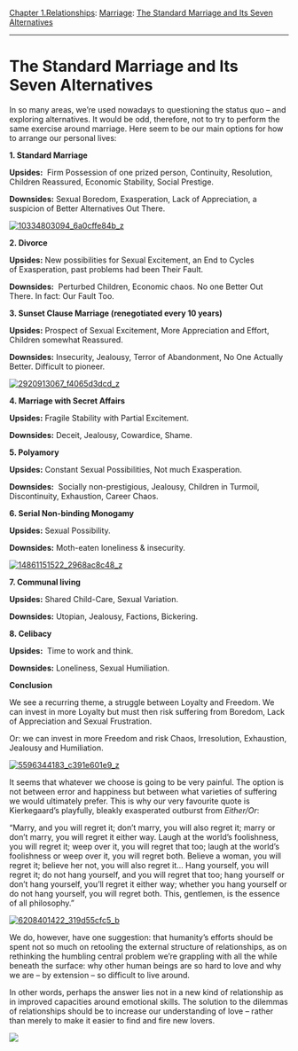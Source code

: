 [Chapter 1.Relationships](https://www.theschooloflife.com/thebookoflife/category/relationships/): [Marriage](https://www.theschooloflife.com/thebookoflife/category/relationships/marriage/): [The Standard Marriage and Its Seven Alternatives](https://www.theschooloflife.com/thebookoflife/the-standard-marriage-and-its-7-alternatives/)

* * *

# The Standard Marriage and Its Seven Alternatives

In so many areas, we’re used nowadays to questioning the status quo – and exploring alternatives. It would be odd, therefore, not to try to perform the same exercise around marriage. Here seem to be our main options for how to arrange our personal lives:

**1. Standard Marriage**

**Upsides:** &nbsp;Firm Possession of one prized person, Continuity, Resolution, Children Reassured, Economic Stability, Social Prestige.

**Downsides:** Sexual Boredom, Exasperation, Lack of Appreciation, a suspicion of Better Alternatives Out There.

[![10334803094_6a0cffe84b_z](https://www.theschooloflife.com/thebookoflife/wp-content/uploads/2016/09/10334803094_6a0cffe84b_z.jpg)](http://www.thebookoflife.org/wp-content/uploads/2016/09/10334803094_6a0cffe84b_z.jpg)

**2. Divorce**

**Upsides:** New possibilities for Sexual Excitement, an End to Cycles of&nbsp;Exasperation, past problems had been Their Fault.

**Downsides:** &nbsp;Perturbed Children, Economic chaos. No one Better Out There. In fact: Our Fault Too.

**3. Sunset Clause Marriage (renegotiated every 10 years)**

**Upsides:** Prospect of Sexual Excitement, More Appreciation and Effort, Children somewhat&nbsp;Reassured.

**Downsides:** Insecurity, Jealousy, Terror of Abandonment, No One Actually Better. Difficult to pioneer.

[![2920913067_f4065d3dcd_z](https://www.theschooloflife.com/thebookoflife/wp-content/uploads/2016/09/2920913067_f4065d3dcd_z.jpg)](http://www.thebookoflife.org/wp-content/uploads/2016/09/2920913067_f4065d3dcd_z.jpg)

**4. Marriage with Secret Affairs**

**Upsides:** Fragile Stability with Partial Excitement.

**Downsides:** Deceit, Jealousy, Cowardice, Shame.

**5. Polyamory**

**Upsides:** Constant Sexual Possibilities, Not much Exasperation.

**Downsides:** &nbsp;Socially non-prestigious,&nbsp;Jealousy, Children in Turmoil, Discontinuity, Exhaustion, Career Chaos.

**6. Serial Non-binding Monogamy**

**Upsides:** Sexual Possibility.

**Downsides:** Moth-eaten loneliness & insecurity.

[![14861151522_2968ac8c48_z](https://www.theschooloflife.com/thebookoflife/wp-content/uploads/2016/09/14861151522_2968ac8c48_z.jpg)](http://www.thebookoflife.org/wp-content/uploads/2016/09/14861151522_2968ac8c48_z.jpg)

**7. Communal living**

**Upsides:** Shared Child-Care, Sexual Variation.

**Downsides:** Utopian, Jealousy, Factions, Bickering.

**8. Celibacy**

**Upsides:** &nbsp;Time to work and think.

**Downsides:** Loneliness, Sexual Humiliation.

**Conclusion**

We see a recurring theme, a struggle between Loyalty and Freedom. We can invest in more Loyalty but must then risk suffering from Boredom, Lack of Appreciation and Sexual Frustration.

Or: we can invest in more Freedom and risk Chaos, Irresolution, Exhaustion, Jealousy and Humiliation.

[![5596344183_c391e601e9_z](https://www.theschooloflife.com/thebookoflife/wp-content/uploads/2016/09/5596344183_c391e601e9_z.jpg)](http://www.thebookoflife.org/wp-content/uploads/2016/09/5596344183_c391e601e9_z.jpg)

It seems that whatever we choose is going to be very painful. The option is not between error and happiness but between what varieties of suffering we would ultimately prefer. This is why our very favourite quote is Kierkegaard’s playfully, bleakly exasperated outburst from _Either/Or_:

“Marry, and you will regret it; don’t marry, you will also regret it; marry or don’t marry, you will regret it either way. Laugh at the world’s foolishness, you will regret it; weep over it, you will regret that too; laugh at the world’s foolishness or weep over it, you will regret both. Believe a woman, you will regret it; believe her not, you will also regret it… Hang yourself, you will regret it; do not hang yourself, and you will regret that too; hang yourself or don’t hang yourself, you’ll regret it either way; whether you hang yourself or do not hang yourself, you will regret both. This, gentlemen, is the essence of all philosophy.”

[![6208401422_319d55cfc5_b](https://www.theschooloflife.com/thebookoflife/wp-content/uploads/2016/09/6208401422_319d55cfc5_b.jpg)](http://www.thebookoflife.org/wp-content/uploads/2016/09/6208401422_319d55cfc5_b.jpg)

We do, however, have one suggestion: that humanity’s efforts should be spent not so much on retooling the external structure of relationships, as on rethinking the humbling central problem we’re grappling with all the while beneath the surface: why other human beings are so hard to love and why we are – by extension – so difficult to live around.

In other words, perhaps the answer lies not in a new kind of relationship as in improved capacities around emotional skills. The solution to the dilemmas of relationships should be to increase our understanding of&nbsp;love – rather than merely to make it easier to find and fire new lovers.

[![](https://img.youtube.com/vi/D2pZKTUvht4/0.jpg)](https://www.youtube.com/embed/D2pZKTUvht4 '')
